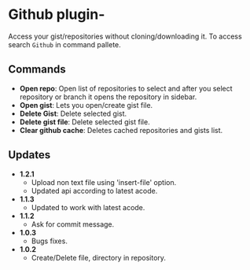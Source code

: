 # Github plugin-

Access your gist/repositories without cloning/downloading it. To access search `Github` in command pallete.

## Commands

- **Open repo**: Open list of repositories to select and after you select repository or branch it opens the repository in sidebar.
- **Open gist**: Lets you open/create gist file.
- **Delete Gist**: Delete selected gist.
- **Delete gist file**: Delete selected gist file.
- **Clear github cache**: Deletes cached repositories and gists list.

## Updates

- **1.2.1**
  - Upload non text file using 'insert-file' option.
  - Updated api according to latest acode.
- **1.1.3**
  - Updated to work with latest acode.
- **1.1.2**
  - Ask for commit message.
- **1.0.3**
  - Bugs fixes.
- **1.0.2**
  - Create/Delete file, directory in repository.
